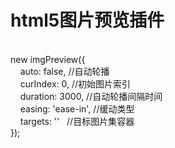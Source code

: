 # html5图片预览插件

</br>new imgPreview({
</br>&nbsp;&nbsp;&nbsp;&nbsp;auto: false,    //自动轮播
</br>&nbsp;&nbsp;&nbsp;&nbsp;curIndex: 0,    //初始图片索引
</br>&nbsp;&nbsp;&nbsp;&nbsp;duration: 3000,  //自动轮播间隔时间
</br>&nbsp;&nbsp;&nbsp;&nbsp;easing: 'ease-in',  //缓动类型
</br>&nbsp;&nbsp;&nbsp;&nbsp;targets: ''   //目标图片集容器
</br>});
